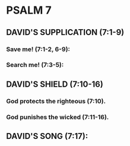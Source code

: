 ---
---
# PSALM 7 
## DAVID\'S SUPPLICATION (7:1-9) 
###  Save me! (7:1-2, 6-9): 
###  Search me! (7:3-5): 
## DAVID\'S SHIELD (7:10-16) 
###  God protects the righteous (7:10). 
###  God punishes the wicked (7:11-16). 
## DAVID\'S SONG (7:17): 
